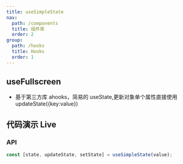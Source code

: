 ```yaml
---
title: useSimpleState
nav:
  path: /components
  title: 组件库
  order: 2
group:
  path: /hooks
  title: Hooks
  order: 1
---
```


## useFullscreen

- 基于第三方库 ahooks，简易的 useState,更新对象单个属性直接使用 updateState({key:value})

## 代码演示 Live

<code src="./demo.tsx"></code>

### API

```typescript
const [state, updateState, setState] = useSimpleState(value);
```

